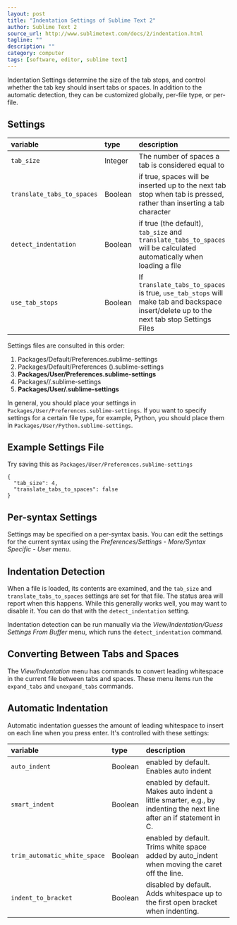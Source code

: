 ```yaml
---
layout: post
title: "Indentation Settings of Sublime Text 2"
author: Sublime Text 2
source_url: http://www.sublimetext.com/docs/2/indentation.html
tagline: ""
description: ""
category: computer
tags: [software, editor, sublime text]
---
```


Indentation Settings determine the size of the tab stops, and control whether
the tab key should insert tabs or spaces. In addition to the automatic
detection, they can be customized globally, per-file type, or per-file.

## Settings

variable | type | description 
:---------|:-----|:------------
`tab_size` | Integer | The number of spaces a tab is considered equal to 
`translate_tabs_to_spaces` | Boolean | if true, spaces will be inserted up to the next tab stop when tab is pressed, rather than inserting a tab character 
`detect_indentation` | Boolean | if true (the default), `tab_size` and `translate_tabs_to_spaces` will be calculated automatically when loading a file 
`use_tab_stops` | Boolean | If `translate_tabs_to_spaces` is true, `use_tab_stops` will make tab and backspace insert/delete up to the next tab stop Settings Files 

Settings files are consulted in this order:

  1. Packages/Default/Preferences.sublime-settings
  2. Packages/Default/Preferences (<platform>).sublime-settings
  3. **Packages/User/Preferences.sublime-settings**
  4. Packages/<syntax>/<syntax>.sublime-settings
  5. **Packages/User/<syntax>.sublime-settings**

In general, you should place your settings in `Packages/User/Preferences.sublime-settings`. 
If you want to specify settings for a certain file type, for example, Python, 
you should place them in `Packages/User/Python.sublime-settings`.

## Example Settings File

Try saving this as `Packages/User/Preferences.sublime-settings`

    { 
      "tab_size": 4,    
      "translate_tabs_to_spaces": false
    }

## Per-syntax Settings

Settings may be specified on a per-syntax basis. You can edit the settings for
the current syntax using the *Preferences/Settings - More/Syntax Specific -
User menu*.

## Indentation Detection

When a file is loaded, its contents are examined, and the `tab_size` and
`translate_tabs_to_spaces` settings are set for that file. The status area will
report when this happens. While this generally works well, you may want to
disable it. You can do that with the `detect_indentation` setting.

Indentation detection can be run manually via the *View/Indentation/Guess
Settings From Buffer* menu, which runs the `detect_indentation` command.

## Converting Between Tabs and Spaces

The *View/Indentation* menu has commands to convert leading whitespace in the
current file between tabs and spaces. These menu items run the `expand_tabs`
and `unexpand_tabs` commands.

## Automatic Indentation

Automatic indentation guesses the amount of leading whitespace to insert on
each line when you press enter. It's controlled with these settings:

variable | type | description 
:---------|:-----|:------------
`auto_indent` | Boolean | enabled by default. Enables auto indent 
`smart_indent` | Boolean | enabled by default. Makes auto indent a little smarter, e.g., by indenting the next line after an if statement in C.
`trim_automatic_white_space` | Boolean | enabled by default. Trims white space added by auto_indent when moving the caret off the line. 
`indent_to_bracket` | Boolean | disabled by default. Adds whitespace up to the first open bracket when indenting.